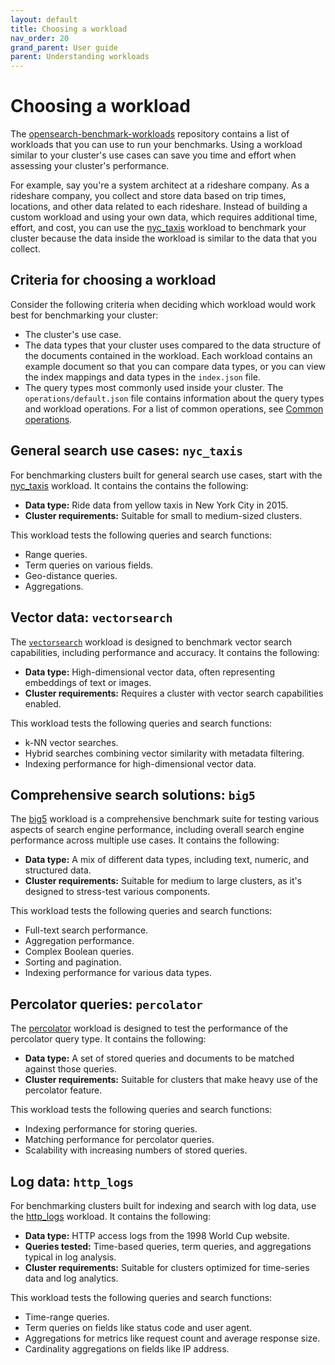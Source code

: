 ```yaml
---
layout: default
title: Choosing a workload
nav_order: 20
grand_parent: User guide
parent: Understanding workloads
---
```


# Choosing a workload

The [opensearch-benchmark-workloads](https://github.com/opensearch-project/opensearch-benchmark-workloads) repository contains a list of workloads that you can use to run your benchmarks. Using a workload similar to your cluster's use cases can save you time and effort when assessing your cluster's performance. 

For example, say you're a system architect at a rideshare company. As a rideshare company, you collect and store data based on trip times, locations, and other data related to each rideshare. Instead of building a custom workload and using your own data, which requires additional time, effort, and cost, you can use the [nyc_taxis](https://github.com/opensearch-project/opensearch-benchmark-workloads/tree/main/nyc_taxis) workload to benchmark your cluster because the data inside the workload is similar to the data that you collect. 

## Criteria for choosing a workload

Consider the following criteria when deciding which workload would work best for benchmarking your cluster:

- The cluster's use case. 
- The data types that your cluster uses compared to the data structure of the documents contained in the workload. Each workload contains an example document so that you can compare data types, or you can view the index mappings and data types in the `index.json` file.
- The query types most commonly used inside your cluster. The `operations/default.json` file contains information about the query types and workload operations. For a list of common operations, see [Common operations]({{site.url}}{{site.baseurl}}/benchmark/user-guide/understanding-workloads/common-operations/).

## General search use cases: `nyc_taxis`

For benchmarking clusters built for general search use cases, start with the [nyc_taxis](https://github.com/opensearch-project/opensearch-benchmark-workloads/tree/main/nyc_taxis) workload. It contains the contains the following:

- **Data type:** Ride data from yellow taxis in New York City in 2015.
- **Cluster requirements:** Suitable for small to medium-sized clusters.

This workload tests the following queries and search functions:

- Range queries.
- Term queries on various fields.
- Geo-distance queries.
- Aggregations.

## Vector data: `vectorsearch`

The [`vectorsearch`](https://github.com/opensearch-project/opensearch-benchmark-workloads/tree/main/vectorsearch)  workload is designed to benchmark vector search capabilities, including performance and accuracy. It contains the following:

- **Data type:** High-dimensional vector data, often representing embeddings of text or images.
- **Cluster requirements:** Requires a cluster with vector search capabilities enabled.

This workload tests the following queries and search functions:

- k-NN vector searches.
- Hybrid searches combining vector similarity with metadata filtering.
- Indexing performance for high-dimensional vector data.

## Comprehensive search solutions: `big5`

The [big5](https://github.com/opensearch-project/opensearch-benchmark-workloads/tree/main/big5) workload is a comprehensive benchmark suite for testing various aspects of search engine performance, including overall search engine performance across multiple use cases. It contains the following:

- **Data type:** A mix of different data types, including text, numeric, and structured data.
- **Cluster requirements:** Suitable for medium to large clusters, as it's designed to stress-test various components.

This workload tests the following queries and search functions:

- Full-text search performance.
- Aggregation performance.
- Complex Boolean queries.
- Sorting and pagination.
- Indexing performance for various data types.

## Percolator queries: `percolator`

The [percolator](https://github.com/opensearch-project/opensearch-benchmark-workloads/tree/main/percolator) workload is designed to test the performance of the percolator query type. It contains the following:

- **Data type:** A set of stored queries and documents to be matched against those queries.
- **Cluster requirements:** Suitable for clusters that make heavy use of the percolator feature.

This workload tests the following queries and search functions:

- Indexing performance for storing queries.
- Matching performance for percolator queries.
- Scalability with increasing numbers of stored queries.

## Log data: `http_logs`

For benchmarking clusters built for indexing and search with log data, use the [http_logs](https://github.com/opensearch-project/opensearch-benchmark-workloads/tree/main/http_logs) workload. It contains the following:

- **Data type:** HTTP access logs from the 1998 World Cup website.
- **Queries tested:** Time-based queries, term queries, and aggregations typical in log analysis.
- **Cluster requirements:** Suitable for clusters optimized for time-series data and log analytics.

This workload tests the following queries and search functions:

- Time-range queries.
- Term queries on fields like status code and user agent.
- Aggregations for metrics like request count and average response size.
- Cardinality aggregations on fields like IP address.
